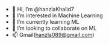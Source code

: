 - 👋 Hi, I’m @hanzlaKhalid7
- 👀 I’m interested in Machine Learning
- 🌱 I’m currently learning ML
- 💞️ I’m looking to collaborate on ML
- 📫 Gmail(hanzla089@gmail.com)

<!---
hanzlaKhalid7/hanzlaKhalid7 is a ✨ special ✨ repository because its `README.md` (this file) appears on your GitHub profile.
You can click the Preview link to take a look at your changes.
--->
